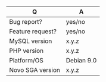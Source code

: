 | Q                | A
| ---------------- | -----
| Bug report?      | yes/no
| Feature request? | yes/no
| MySQL version    | x.y.z
| PHP version      | x.y.z
| Platform/OS      | Debian 9.0
| Novo SGA version | x.y.z

<!--
- Please fill in this template according to your issue.
- Replace this comment by the description of your issue.
-->
